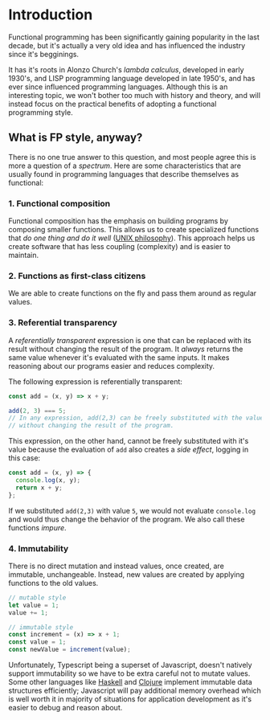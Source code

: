 # Introduction

Functional programming has been significantly gaining popularity in the last decade, but it's actually a very old idea and has influenced the industry since it's begginings.

It has it's roots in Alonzo Church's _lambda calculus_, developed in early 1930's, and LISP programming language developed in late 1950's, and has ever since influenced programming languages. Although this is an interesting topic, we won't bother too much with history and theory, and will instead focus on the practical benefits of adopting a functional programming style.

## What is FP style, anyway?

There is no one true answer to this question, and most people agree this is more a question of a _spectrum_. Here are some characteristics that are usually found in programming languages that describe themselves as functional:

### 1. Functional composition

Functional composition has the emphasis on building programs by composing smaller functions. This allows us to create specialized functions that _do one thing and do it well_ ([UNIX philosophy](https://en.wikipedia.org/wiki/Unix_philosophy#Do_One_Thing_and_Do_It_Well)). This approach helps us create software that has less coupling (complexity) and is easier to maintain.

### 2. Functions as first-class citizens

We are able to create functions on the fly and pass them around as regular values.

### 3. Referential transparency

A _referentially transparent_ expression is one that can be replaced with its result without changing the result of the program. It _always_ returns the same value whenever it's evaluated with the same inputs. It makes reasoning about our programs easier and reduces complexity.

The following expression is referentially transparent:

```typescript
const add = (x, y) => x + y;

add(2, 3) === 5;
// In any expression, add(2,3) can be freely substituted with the value 5
// without changing the result of the program.
```

This expression, on the other hand, cannot be freely substituted with it's value because the evaluation of `add` also creates a _side effect_, logging in this case:

```typescript
const add = (x, y) => {
  console.log(x, y);
  return x + y;
};
```

If we substituted `add(2,3)` with value `5`, we would not evaluate `console.log` and would thus change the behavior of the program. We also call these functions _impure_.

### 4. Immutability

There is no direct mutation and instead values, once created, are immutable, unchangeable. Instead, new values are created by applying functions to the old values.

```typescript
// mutable style
let value = 1;
value += 1;

// immutable style
const increment = (x) => x + 1;
const value = 1;
const newValue = increment(value);
```

Unfortunately, Typescript being a superset of Javascript, doesn't natively support immutability so we have to be extra careful not to mutate values. Some other languages like [Haskell](https://mmhaskell.com/blog/2017/1/9/immutability-is-awesome) and [Clojure](https://clojure.org/reference/transients#_how_they_work) implement immutable data structures efficiently; Javascript will pay additional memory overhead which is well worth it in majority of situations for application development as it's easier to debug and reason about.
